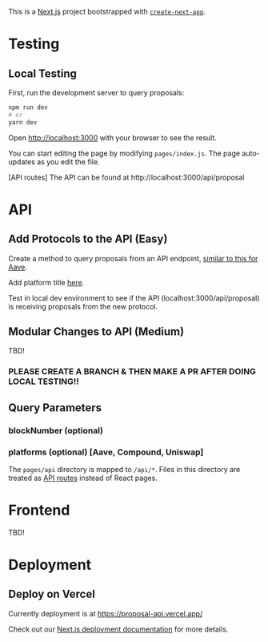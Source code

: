 This is a [Next.js](https://nextjs.org/) project bootstrapped with [`create-next-app`](https://github.com/vercel/next.js/tree/canary/packages/create-next-app).

# Testing

## Local Testing

First, run the development server to query proposals:

```bash
npm run dev
# or
yarn dev
```

Open [http://localhost:3000](http://localhost:3000) with your browser to see the result.

You can start editing the page by modifying `pages/index.js`. The page auto-updates as you edit the file.

[API routes] The API can be found at http://localhost:3000/api/proposal





# API

## Add Protocols to the API (Easy)

Create a method to query proposals from an API endpoint, [similar to this for Aave](https://github.com/ratankaliani/proposal-api/blob/main/pages/api/proposal.js#L80).

Add platform title [here](https://github.com/ratankaliani/proposal-api/blob/main/pages/api/proposal.js#L50).

Test in local dev environment to see if the API (localhost:3000/api/proposal) is receiving proposals from the new protocol.

## Modular Changes to API (Medium)

TBD!

### PLEASE CREATE A BRANCH & THEN MAKE A PR AFTER DOING LOCAL TESTING!!




## Query Parameters

### blockNumber (optional) 

### platforms (optional) [Aave, Compound, Uniswap]

The `pages/api` directory is mapped to `/api/*`. Files in this directory are treated as [API routes](https://nextjs.org/docs/api-routes/introduction) instead of React pages.





# Frontend

TBD!





# Deployment

## Deploy on Vercel

Currently deployment is at https://proposal-api.vercel.app/

Check out our [Next.js deployment documentation](https://nextjs.org/docs/deployment) for more details.
